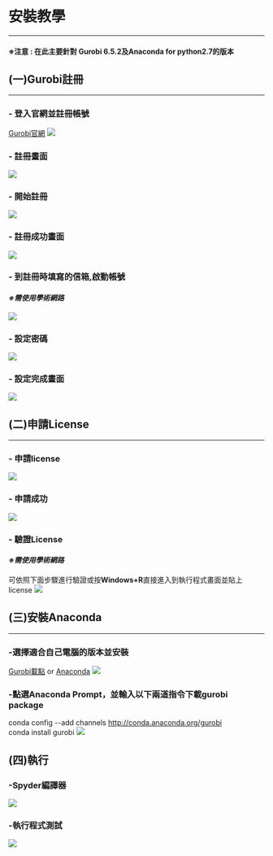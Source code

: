 
# 安裝教學 

-----------
#### ※注意 : 在此主要針對 Gurobi 6.5.2及Anaconda for python2.7的版本
## (一)Gurobi註冊 

-----------

### - 登入官網並註冊帳號
[Gurobi官網](https://www.gurobi.com/index)
![](https://github.com/wurmen/Gurobi-Python/blob/master/Installation/picture/gurobi%E8%A8%BB%E5%86%8A/%E5%AE%89%E8%A3%9D%E4%B8%A6%E8%A8%BB%E5%86%8A.png)

### - 註冊畫面
![](https://github.com/wurmen/Gurobi-Python/blob/master/Installation/picture/gurobi%E8%A8%BB%E5%86%8A/%E8%A8%BB%E5%86%8A%E7%95%AB%E9%9D%A2.png)

### - 開始註冊
![](https://github.com/wurmen/Gurobi-Python/blob/master/Installation/picture/gurobi%E8%A8%BB%E5%86%8A/%E9%96%8B%E5%A7%8B%E8%A8%BB%E5%86%8A.png)

### - 註冊成功畫面
![](https://github.com/wurmen/Gurobi-Python/blob/master/Installation/picture/gurobi%E8%A8%BB%E5%86%8A/%E8%A8%BB%E5%86%8A%E6%88%90%E5%8A%9F%E7%95%AB%E9%9D%A2.jpg)

### - 到註冊時填寫的信箱,啟動帳號
#### *※需使用學術網路*
![](https://github.com/wurmen/Gurobi-Python/blob/master/Installation/picture/gurobi%E8%A8%BB%E5%86%8A/%E5%95%9F%E5%8B%95%E5%B8%B3%E8%99%9F.png)

### - 設定密碼
![](https://github.com/wurmen/Gurobi-Python/blob/master/Installation/picture/gurobi%E8%A8%BB%E5%86%8A/%E8%A8%AD%E5%AE%9A%E5%AF%86%E7%A2%BC.png)

### - 設定完成畫面
![](https://github.com/wurmen/Gurobi-Python/blob/master/Installation/picture/gurobi%E8%A8%BB%E5%86%8A/%E8%A8%AD%E5%AE%9A%E5%AE%8C%E6%88%90%E7%95%AB%E9%9D%A2.png)

## (二)申請License

------------------
### - 申請license
![](https://github.com/wurmen/Gurobi-Python/blob/master/Installation/picture/gurobi%E5%AE%89%E8%A3%9D/%E7%94%B3%E8%AB%8Blicense.png)

### - 申請成功
![](https://github.com/wurmen/Gurobi-Python/blob/master/Installation/picture/gurobi%E5%AE%89%E8%A3%9D/%E7%94%B3%E8%AB%8B%E6%88%90%E5%8A%9F.png)

### - 驗證License
#### *※需使用學術網路*
可依照下面步驟進行驗證或按**Windows+R**直接進入到執行程式畫面並貼上license
![](https://github.com/wurmen/Gurobi-Python/blob/master/Installation/picture/gurobi%E5%AE%89%E8%A3%9D/%E5%9F%B7%E8%A1%8C%E9%A9%97%E8%AD%89License%E7%9A%84%E7%A8%8B%E5%BC%8F.png)

## (三)安裝Anaconda

---------------------

### -選擇適合自己電腦的版本並安裝
[Gurobi載點](http://www.gurobi.com/downloads/get-anaconda) or [Anaconda](https://www.continuum.io/downloads)
![](https://github.com/wurmen/Gurobi-Python/blob/master/Installation/picture/%E5%AE%89%E8%A3%9Danaconda/%E9%81%B8%E6%93%87%E7%89%88%E6%9C%AC.png)

### -點選Anaconda Prompt，並輸入以下兩道指令下載gurobi package
conda config --add channels http://conda.anaconda.org/gurobi <br />
conda install gurobi
![](https://github.com/wurmen/Gurobi-Python/blob/master/Installation/picture/%E5%AE%89%E8%A3%9Danaconda/%E4%B8%8B%E8%BC%89gurobi%20package.png)

## (四)執行
### -Spyder編譯器
![](https://github.com/wurmen/Gurobi-Python/blob/master/Installation/picture/%E5%AE%89%E8%A3%9Danaconda/spyder%E7%B7%A8%E8%AD%AF%E5%99%A8.png)
### -執行程式測試
![](https://github.com/wurmen/Gurobi-Python/blob/master/Installation/picture/%E5%AE%89%E8%A3%9Danaconda/mip%E5%9F%B7%E8%A1%8C%E7%95%AB%E9%9D%A2.PNG)
